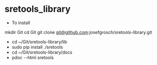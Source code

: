 # sretools_library

* To install

mkdir Git
cd Git
git clone git@github.com:josefgrosch/sretools-library.git
* cd ~/Git/sretools-library/lib
* sudo pip install ./sretools
* cd ~/Git/sretools-library/docs
* pdoc --html sretools
